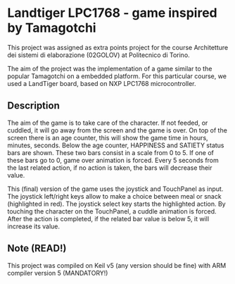 # Landtiger LPC1768 - game inspired by Tamagotchi
This project was assigned as extra points project for the course Architetture dei sistemi di elaborazione (02GOLOV) at Politecnico di Torino.

The aim of the project was the implementation of a game similar to the popular Tamagotchi on a embedded platform. For this particular course, we used a LandTiger board, based on NXP LPC1768 microcontroller.

## Description
The aim of the game is to take care of the character. If not feeded, or cuddled, it will go away from the screen and the game is over. On top of the screen there is an age counter, this will show the game time in hours, minutes, seconds. Below the age counter, HAPPINESS and SATIETY status bars are shown. These two bars consist in a scale from 0 to 5. If one of these bars go to 0, game over animation is forced. Every 5 seconds from the last related action, if no action is taken, the bars will decrease their value. 

This (final) version of the game uses the joystick and TouchPanel as input. The joystick left/right keys allow to make a choice between meal or snack (highlighted in red). The joystick select key starts the highlighted action. By touching the character on the TouchPanel, a cuddle animation is forced.
After the action is completed, if the related bar value is below 5, it will increase its value.

## Note (READ!)
This project was compiled on Keil v5 (any version should be fine) with ARM compiler version 5 (MANDATORY!)
